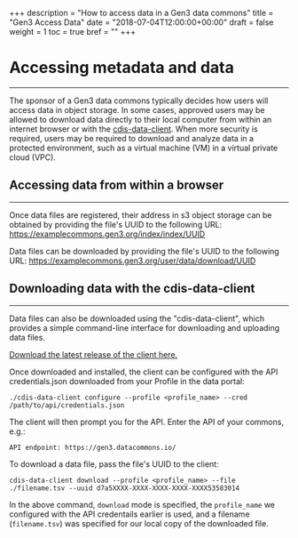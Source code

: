 +++
description = "How to access data in a Gen3 data commons"
title = "Gen3 Access Data"
date = "2018-07-04T12:00:00+00:00"
draft = false
weight = 1
toc = true
bref = ""
+++

# Accessing metadata and data
* * *

The sponsor of a Gen3 data commons typically decides how users will access data in object storage. In some cases, approved users may be allowed to download data directly to their local computer from within an internet browser or with the [cdis-data-client](https://github.com/uc-cdis/cdis-data-client/releases/latest). When more security is required, users may be required to download and analyze data in a protected environment, such as a virtual machine (VM) in a virtual private cloud (VPC).


## Accessing data from within a browser
* * *

Once data files are registered, their address in s3 object storage can be obtained by providing the file's UUID to the following URL:
https://examplecommons.gen3.org/index/index/UUID

Data files can be downloaded by providing the file's UUID to the following URL:
https://examplecommons.gen3.org/user/data/download/UUID


## Downloading data with the cdis-data-client
* * *

Data files can also be downloaded using the "cdis-data-client", which provides a simple command-line interface for downloading and uploading data files.

[Download the latest release of the client here.](https://github.com/uc-cdis/cdis-data-client/releases/latest)

Once downloaded and installed, the client can be configured with the API credentials.json downloaded from your Profile in the data portal:
```
./cdis-data-client configure --profile <profile_name> --cred /path/to/api/credentials.json
```

The client will then prompt you for the API. Enter the API of your commons, e.g.:
```
API endpoint: https://gen3.datacommons.io/
```

To download a data file, pass the file's UUID to the client:
```
cdis-data-client download --profile <profile_name> --file ./filename.tsv --uuid d7a5XXXX-XXXX-XXXX-XXXX-XXXX53583014
```

In the above command, `download` mode is specified, the `profile_name` we configured with the API credentails earlier is used, and a filename (`filename.tsv`) was specified for our local copy of the downloaded file.
